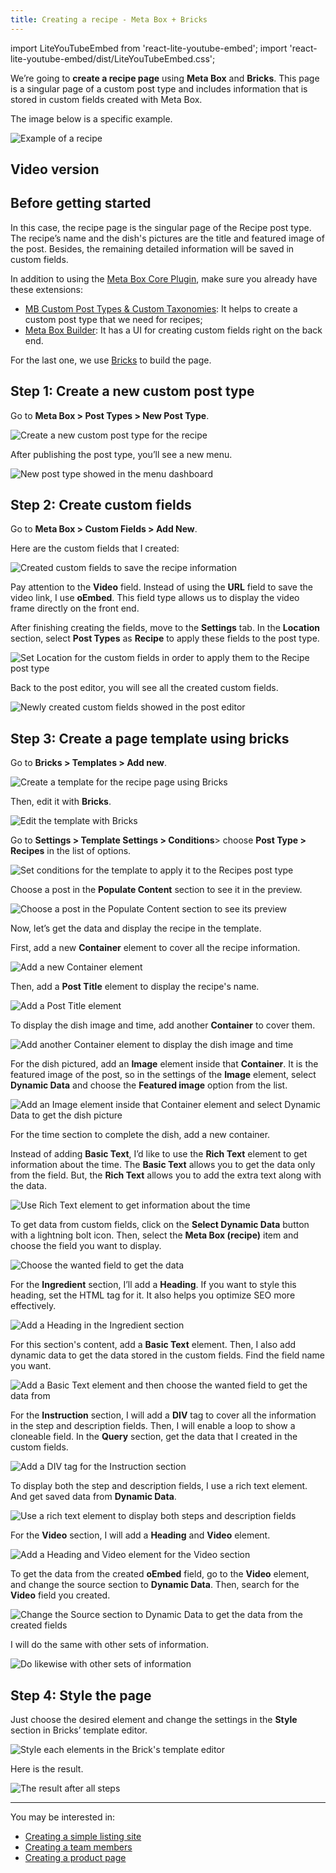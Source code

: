 ```yaml
---
title: Creating a recipe - Meta Box + Bricks
--- 
```


import LiteYouTubeEmbed from 'react-lite-youtube-embed';
import 'react-lite-youtube-embed/dist/LiteYouTubeEmbed.css';

We’re going to **create a recipe page** using **Meta Box** and **Bricks**. This page is a singular page of a custom post type and includes information that is stored in custom fields created with Meta Box.

The image below is a specific example.

![Example of a recipe](https://i.imgur.com/JI0CuA9.jpg)

## Video version

<LiteYouTubeEmbed id='ev24jQJTgCY' />

## Before getting started

In this case, the recipe page is the singular page of the Recipe post type. The recipe’s name and the dish's pictures are the title and featured image of the post. Besides, the remaining detailed information will be saved in custom fields.

In addition to using the [Meta Box Core Plugin](https://metabox.io/), make sure you already have these extensions:

* [MB Custom Post Types & Custom Taxonomies](https://metabox.io/plugins/custom-post-type/): It helps to create a custom post type that we need for recipes;
* [Meta Box Builder](https://metabox.io/plugins/meta-box-builder/): It has a UI for creating custom fields right on the back end.

For the last one, we use [Bricks](https://bricksbuilder.io/) to build the page.

## Step 1: Create a new custom post type

Go to **Meta Box > Post Types > New Post Type**.

![Create a new custom post type for the recipe](https://i.imgur.com/8iPsfQD.png)

After publishing the post type, you’ll see a new menu.

![New post type showed in the menu dashboard](https://i.imgur.com/fBqG9cp.png)

## Step 2: Create custom fields

Go to **Meta Box > Custom Fields > Add New**.

Here are the custom fields that I created:

![Created custom fields to save the recipe information](https://i.imgur.com/eQqMYU2.png)

Pay attention to the **Video** field. Instead of using the **URL** field to save the video link, I use **oEmbed**. This field type allows us to display the video frame directly on the front end.

After finishing creating the fields, move to the **Settings** tab. In the **Location** section, select **Post Types** as **Recipe** to apply these fields to the post type.

![Set Location for the custom fields in order to apply them to the Recipe post type](https://i.imgur.com/57Ni4p8.png)

Back to the post editor, you will see all the created custom fields.

![Newly created custom fields showed in the post editor](https://i.imgur.com/CW1s8Jk.png)

## Step 3: Create a page template using bricks

Go to **Bricks > Templates > Add new**.

![Create a template for the recipe page using Bricks](https://i.imgur.com/5zptNPs.png)

Then, edit it with **Bricks**.

![Edit the template with Bricks](https://i.imgur.com/ZB1CuwK.png)

Go to **Settings > Template Settings > Conditions**> choose **Post Type > Recipes** in the list of options.

![Set conditions for the template to apply it to the Recipes post type](https://i.imgur.com/mGPukpK.png)

Choose a post in the **Populate Content** section to see it in the preview.

![Choose a post in the Populate Content section to see its preview](https://i.imgur.com/0tKmRBb.png)

Now, let’s get the data and display the recipe in the template.

First, add a new **Container** element to cover all the recipe information.

![Add a new Container element](https://i.imgur.com/VfDnLEo.png)

Then, add a **Post Title** element to display the recipe's name.

![Add a Post Title element](https://i.imgur.com/HETAWaI.png)

To display the dish image and time, add another **Container** to cover them.

![Add another Container element to display the dish image and time](https://i.imgur.com/xRPdzD3.png)

For the dish pictured, add an **Image** element inside that **Container**. It is the featured image of the post, so in the settings of the **Image** element, select **Dynamic Data** and choose the **Featured image** option from the list.

![Add an Image element inside that Container element and select Dynamic Data to get the dish picture](https://i.imgur.com/Y1BJxhT.png)

For the time section to complete the dish, add a new container.

Instead of adding **Basic Text**, I’d like to use the **Rich Text** element to get information about the time. The **Basic Text** allows you to get the data only from the field. But, the **Rich Text** allows you to add the extra text along with the data.

![Use Rich Text element to get information about the time](https://i.imgur.com/r4mIfoj.png)

To get data from custom fields, click on the **Select Dynamic Data** button with a lightning bolt icon. Then, select the **Meta Box (recipe)** item and choose the field you want to display.

![Choose the wanted field to get the data](https://i.imgur.com/GBVvj0C.png)

For the **Ingredient** section, I’ll add a **Heading**. If you want to style this heading, set the HTML tag for it. It also helps you optimize SEO more effectively.

![Add a Heading in the Ingredient section](https://i.imgur.com/AYXklRB.png)

For this section's content, add a **Basic Text** element. Then, I also add dynamic data to get the data stored in the custom fields. Find the field name you want.

![Add a Basic Text element and then choose the wanted field to get the data from](https://i.imgur.com/qM62cPq.png)

For the **Instruction** section, I will add a **DIV** tag to cover all the information in the step and description fields. Then, I will enable a loop to show a cloneable field. In the **Query** section, get the data that I created in the custom fields.

![Add a DIV tag for the Instruction section](https://i.imgur.com/tvDvAng.png)

To display both the step and description fields, I use a rich text element. And get saved data from **Dynamic Data**.

![Use a rich text element to display both steps and description fields](https://i.imgur.com/3q4Mz8i.png)

For the **Video** section, I will add a **Heading** and **Video** element. 

![Add a Heading and Video element for the Video section](https://i.imgur.com/mLC4owd.png)

To get the data from the created **oEmbed** field, go to the **Video** element, and change the source section to **Dynamic Data**. Then, search for the **Video** field you created.

![Change the Source section to Dynamic Data to get the data from the created fields](https://i.imgur.com/oGqeKJS.png)

I will do the same with other sets of information.

![Do likewise with other sets of information](https://i.imgur.com/HHknTqp.png)

## Step 4: Style the page

Just choose the desired element and change the settings in the **Style** section in Bricks’ template editor.

![Style each elements in the Brick's template editor](https://i.imgur.com/wrouPIy.png)

Here is the result.

![The result after all steps](https://i.imgur.com/ZkaeruX.jpg)

------

You may be interested in: 
* [Creating a simple listing site](https://docs.metabox.io/tutorials/create-simple-listing-meta-box-bricks/)
* [Creating a team members](https://docs.metabox.io/tutorials/create-team-members-page-meta-box-bricks/)
* [Creating a product page](https://docs.metabox.io/tutorials/display-latest-product-meta-box-bricks/)
